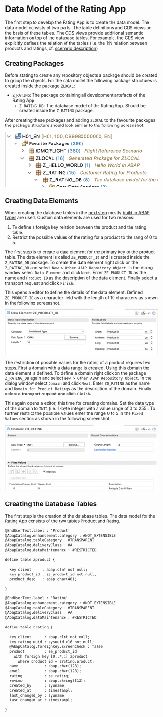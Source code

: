 # Data Model of the Rating App

The first step to develop the Rating App is to create the data model. The data model
consists of two parts. The table definitions and CDS views on the basis of these tables. The
CDS views provide additional semantic information on top of the database tables. For example,
the CDS view explicitly defines the relation of the tables (i.e. the 1:N relation between
products and ratings, cf. [scenario description](./scenario.md)).

## Creating Packages

Before stating to create any repository objects a package should be created to group
the objects. For the data model the following package structures is created inside the
package `ZLOCAL`:

- `Z_RATING`: The package containing all development artefacts of the Rating App
  - `Z_RATING_DB`: The database model of the Rating App. Should be created inside the `Z_RATING` package.

After creating these packages and adding `ZLOCAL` to the favourite packages the package structure should
look similar to the following screenshot.

![Package Structure](imgs/data_model/package_structure.png)

## Creating Data Elements

When creating the database tables in the [next step](creating-the-database-tables.md) mostly
[build in ABAP types](https://help.sap.com/doc/abapdocu_cp_index_htm/CLOUD/en-US/index.htm?file=abenddic_builtin_types.htm)
are used. Custom data elements are used for two reasons:

1. To define a foreign key relation between the product and the rating table.
1. Restrict the possible values of the rating for a product to the rang of 0 to 5.

The first step is to create a data element for the primary key of the product table. The data element
is called `ZE_PRODUCT_ID` and is created inside the `Z_RATING_DB` package. To create the data element
right click on the `Z_RATING_DB` and select `New > Other ABAP Repository Object`. In the dialog window
select `Data Element` and click `Next`. Enter `ZE_PRODUCT_ID` as the name and `Product ID` as the description of the
data element. Finally select a transport request and click `Finish`.

This opens a editor to define the details of the data element. Defined `ZE_PRODUCT_ID` as a
character field with the length of 10 characters as shown in the following screenshot.

![Data Element ZE_PRODUCT_ID](imgs/data_model/data_element_product_id.png)

The restriction of possible values for the rating of a product requires two steps. First a domain
with a data range is created. Using this domain the data element is defined. To define a
domain right click on the package `Z_RATING_DB` again and select `New > Other ABAP Repository Object`.
In the dialog window select `Domain` and click `Next`. Enter `ZD_RATING` as the name and
`Domain for Product Ratings` as the description of the domain. Finally select a transport request and click `Finish`.

This again opens a editor, this time for creating domains. Set the data type of the domain to `INT1` (i.e.
1-byte integer with a value range of 0 to 255). To further restrict the possible values enter the range 0 to 5
in the `Fixed Values` section as shown in the following screenshot.

![Domain ZD_RATING](imgs/data_model/domain_rating.png)

## Creating the Database Tables

The first step is the creation of the database tables. The data model for the Rating App consists
of the two tables Product and Rating.

```abap
@EndUserText.label : 'Product'
@AbapCatalog.enhancement.category : #NOT_EXTENSIBLE
@AbapCatalog.tableCategory : #TRANSPARENT
@AbapCatalog.deliveryClass : #A
@AbapCatalog.dataMaintenance : #RESTRICTED

define table zproduct {

  key client     : abap.clnt not null;
  key product_id : ze_product_id not null;
  product_desc   : abap.char(40);

}

```

```abap
@EndUserText.label : 'Rating'
@AbapCatalog.enhancement.category : #NOT_EXTENSIBLE
@AbapCatalog.tableCategory : #TRANSPARENT
@AbapCatalog.deliveryClass : #A
@AbapCatalog.dataMaintenance : #RESTRICTED

define table zrating {

  key client      : abap.clnt not null;
  key rating_uuid : sysuuid_x16 not null;
  @AbapCatalog.foreignKey.screenCheck : false
  product         : ze_product_id
    with foreign key [0..*,1] zproduct
      where product_id = zrating.product;
  name            : abap.char(128);
  email           : abap.char(128);
  rating          : ze_rating;
  review          : abap.string(512);
  created_by      : syuname;
  created_at      : timestampl;
  last_changed_by : syuname;
  last_changed_at : timestampl;

}

```
